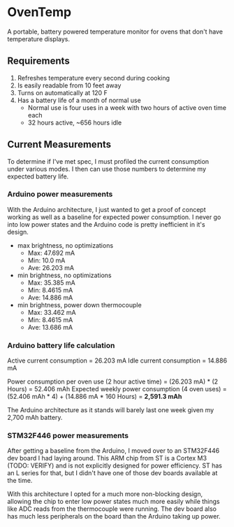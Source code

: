 # OvenTemp
A portable, battery powered temperature monitor for ovens that don't have temperature displays.


## Requirements

1. Refreshes temperature every second during cooking
2. Is easily readable from 10 feet away
3. Turns on automatically at 120 F
4. Has a battery life of a month of normal use
   - Normal use is four uses in a week with two hours of active oven time each
   - 32 hours active, ~656 hours idle

## Current Measurements

To determine if I've met spec, I must profiled the current consumption under
various modes. I then can use those numbers to determine my expected battery
life.

### Arduino power measurements

With the Arduino architecture, I just wanted to get a proof of concept working
as well as a baseline for expected power consumption. I never go into low power
states and the Arduino code is pretty inefficient in it's design.

 * max brightness, no optimizations
      - Max: 47.692 mA
      - Min: 10.0 mA
      - Ave: 26.203 mA
 * min brightness, no optimizations
      - Max: 35.385 mA
      - Min: 8.4615 mA
      - Ave: 14.886 mA
 * min brightness, power down thermocouple
      - Max: 33.462 mA
      - Min: 8.4615 mA
      - Ave: 13.686 mA


### Arduino battery life calculation

Active current consumption = 26.203 mA
Idle current consumption   = 14.886 mA

Power consumption per oven use (2 hour active time) = (26.203 mA) * (2 Hours)
                                                    = 52.406 mAh
Expected weekly power consumption (4 oven uses)     = (52.406 mAh * 4) + (14.886 mA * 160 Hours)
                                                    = **2,591.3 mAh**

The Arduino architecture as it stands will barely last one week given my 2,700 mAh
battery.


### STM32F446 power measurements

After getting a baseline from the Arduino, I moved over to an STM32F446 dev board
I had laying around. This ARM chip from ST is a Cortex M3 (TODO: VERIFY) and is
not explicitly designed for power efficiency. ST has an L series for that, but I
didn't have one of those dev boards available at the time.

With this architecture I opted for a much more non-blocking design, allowing the
chip to enter low power states much more easily while things like ADC reads from
the thermocouple were running. The dev board also has much less peripherals on the
board than the Arduino taking up power.
